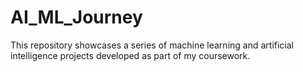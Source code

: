 # AI_ML_Journey
This repository showcases a series of machine learning and artificial intelligence projects developed as part of my coursework.
